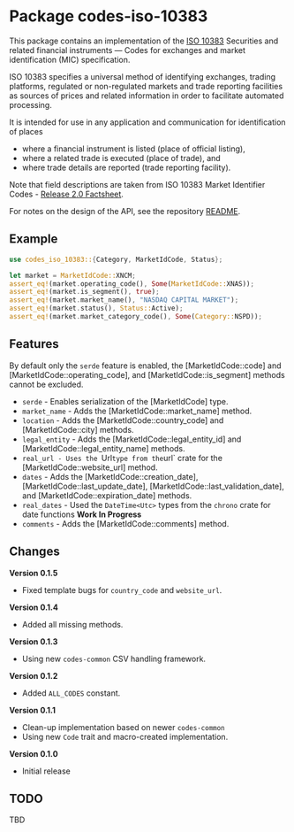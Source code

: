 # Package codes-iso-10383

This package contains an implementation of the [ISO
10383](https://www.iso.org/standard/61067.html) Securities and related
financial instruments — Codes for exchanges and market identification (MIC)
specification.

ISO 10383 specifies a universal method of identifying exchanges, trading
platforms, regulated or non-regulated markets and trade reporting facilities
as sources of prices and related information in order to facilitate automated
processing.

It is intended for use in any application and communication for identification of places

* where a financial instrument is listed (place of official listing),
* where a related trade is executed (place of trade), and
* where trade details are reported (trade reporting facility).

Note that field descriptions are taken from ISO 10383 Market Identifier Codes - [Release 2.0 Factsheet](https://www.iso20022.org/sites/default/files/2022-11/ISO10383_MIC_Release_2_0_Factsheet_v2.pdf).

For notes on the design of the API, see the repository 
[README](https://github.com/johnstonskj/rust-codes/blob/main/README.md).

## Example

```rust
use codes_iso_10383::{Category, MarketIdCode, Status};

let market = MarketIdCode::XNCM;
assert_eq!(market.operating_code(), Some(MarketIdCode::XNAS));
assert_eq!(market.is_segment(), true);
assert_eq!(market.market_name(), "NASDAQ CAPITAL MARKET");
assert_eq!(market.status(), Status::Active);
assert_eq!(market.market_category_code(), Some(Category::NSPD));
```

## Features

By default only the `serde` feature is enabled, the [MarketIdCode::code] and
[MarketIdCode::operating_code], and [MarketIdCode::is_segment] methods cannot be excluded.

* `serde` - Enables serialization of the [MarketIdCode] type.
* `market_name` - Adds the [MarketIdCode::market_name] method.
* `location` - Adds the [MarketIdCode::country_code] and [MarketIdCode::city] methods.
* `legal_entity` - Adds the [MarketIdCode::legal_entity_id] and [MarketIdCode::legal_entity_name] methods.
* `real_url - Uses the `Url` type from the `url` crate for the [MarketIdCode::website_url] method.
* `dates` - Adds the [MarketIdCode::creation_date], [MarketIdCode::last_update_date], [MarketIdCode::last_validation_date], and [MarketIdCode::expiration_date] methods.
* `real_dates` - Used the `DateTime<Utc>` types from the `chrono` crate for date functions **Work In Progress**
* `comments` - Adds the [MarketIdCode::comments] method.

## Changes

**Version 0.1.5**

* Fixed template bugs for `country_code` and `website_url`.

**Version 0.1.4**

* Added all missing methods.

**Version 0.1.3**

* Using new `codes-common` CSV handling framework.

**Version 0.1.2**

* Added `ALL_CODES` constant.

**Version 0.1.1**

* Clean-up implementation based on newer `codes-common`
* Using new `Code` trait and macro-created implementation.

**Version 0.1.0**

* Initial release

## TODO

TBD
